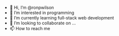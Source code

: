- 👋 Hi, I’m @ronpwilson
- 👀 I’m interested in programming
- 🌱 I’m currently learning full-stack web development
- 💞️ I’m looking to collaborate on ...
- 📫 How to reach me 

<!---
ronpwilson1996/ronpwilson1996 is a ✨ special ✨ repository because its `README.md` (this file) appears on your GitHub profile.
You can click the Preview link to take a look at your changes.
--->
